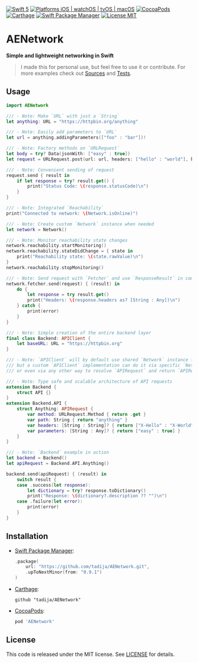 [![Swift 5](https://img.shields.io/badge/Swift-5-orange.svg?style=flat)](https://swift.org)
[![Platforms iOS | watchOS | tvOS | macOS](https://img.shields.io/badge/Platforms-iOS%20%7C%20watchOS%20%7C%20tvOS%20%7C%20macOS-lightgray.svg?style=flat)](http://www.apple.com)
[![CocoaPods](https://img.shields.io/cocoapods/v/AENetwork.svg?style=flat)](https://cocoapods.org/pods/AENetwork)
[![Carthage](https://img.shields.io/badge/Carthage-compatible-brightgreen.svg?style=flat)](https://github.com/Carthage/Carthage)
[![Swift Package Manager](https://img.shields.io/badge/SPM-compatible-brightgreen.svg)](https://github.com/apple/swift-package-manager)
[![License MIT](https://img.shields.io/badge/License-MIT-lightgrey.svg?style=flat)](LICENSE)

# AENetwork

**Simple and lightweight networking in Swift**

> I made this for personal use, but feel free to use it or contribute.
> For more examples check out [Sources](Sources) and [Tests](Tests).

## Usage

```swift
import AENetwork

/// - Note: Make `URL` with just a `String`
let anything: URL = "https://httpbin.org/anything"

/// - Note: Easily add parameters to `URL`
let url = anything.addingParameters(["foo" : "bar"])!

/// - Note: Factory methods on `URLRequest`
let body = try? Data(jsonWith: ["easy" : true])
let request = URLRequest.post(url: url, headers: ["hello" : "world"], body: body)

/// - Note: Convenient sending of request
request.send { result in
    if let response = try? result.get() {
        print("Status Code: \(response.statusCode)\n")
    }
}

/// - Note: Integrated `Reachability`
print("Connected to network: \(Network.isOnline)")

/// - Note: Create custom `Network` instance when needed
let network = Network()

/// - Note: Monitor reachability state changes
network.reachability.startMonitoring()
network.reachability.stateDidChange = { state in
    print("Reachability state: \(state.rawValue)\n")
}
network.reachability.stopMonitoring()

/// - Note: Send request with `Fetcher` and use `ResponseResult` in completion
network.fetcher.send(request) { (result) in
    do {
        let response = try result.get()
        print("Headers: \(response.headers as? [String : Any])\n")
    } catch {
        print(error)
    }
}

/// - Note: Simple creation of the entire backend layer
final class Backend: APIClient {
    let baseURL: URL = "https://httpbin.org"
}

/// - Note: `APIClient` will by default use shared `Network` instance for sending `APIRequest`,
/// but a custom `APIClient` implementation can do it via specific `Network` instance,
/// or even via any other way to resolve `APIRequest` and return `APIResponse` in the completion.

/// - Note: Type safe and scalable architecture of API requests
extension Backend {
    struct API {}
}
extension Backend.API {
    struct Anything: APIRequest {
        var method: URLRequest.Method { return .get }
        var path: String { return "anything" }
        var headers: [String : String]? { return ["X-Hello" : "X-World"] }
        var parameters: [String : Any]? { return ["easy" : true] }
    }
}

/// - Note: `Backend` example in action
let backend = Backend()
let apiRequest = Backend.API.Anything()

backend.send(apiRequest) { (result) in
    switch result {
    case .success(let response):
        let dictionary = try? response.toDictionary()
        print("Response: \(dictionary?.description ?? "")\n")
    case .failure(let error):
        print(error)
    }
}
```

## Installation

- [Swift Package Manager](https://swift.org/package-manager/):

	```swift
    .package(
        url: "https://github.com/tadija/AENetwork.git",
        .upToNextMinor(from: "0.9.1")
    )
	```

- [Carthage](https://github.com/Carthage/Carthage):

	```ogdl
	github "tadija/AENetwork"
	```

- [CocoaPods](http://cocoapods.org/):

	```ruby
	pod 'AENetwork'
	```

## License
This code is released under the MIT license. See [LICENSE](LICENSE) for details.
